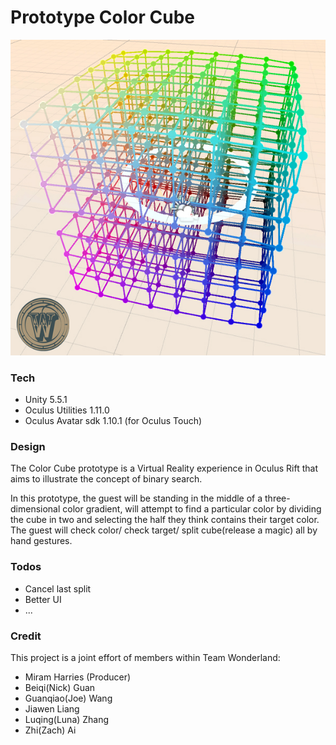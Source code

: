 # Prototype Color Cube

[![Wonderland Logo](examples/cover.jpg)](http://www.etc.cmu.edu/projects/wonderland/)


### Tech

- Unity 5.5.1
- Oculus Utilities 1.11.0
- Oculus Avatar sdk 1.10.1 (for Oculus Touch)

### Design

The Color Cube prototype is a Virtual Reality experience in Oculus Rift that aims to illustrate the concept of binary search.

In this prototype, the guest will be standing in the middle of a three-dimensional color gradient, will attempt to find a particular color by dividing the cube in two and selecting the half they think contains their target color. The guest will check color/ check target/ split cube(release a magic) all by hand gestures.

### Todos

 - Cancel last split
 - Better UI
 - ...

### Credit

This project is a joint effort of members within Team Wonderland:
- Miram Harries (Producer)
- Beiqi(Nick) Guan
- Guanqiao(Joe) Wang
- Jiawen Liang
- Luqing(Luna) Zhang
- Zhi(Zach) Ai
